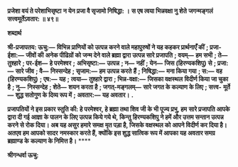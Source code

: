 **प्रजेशा वयं ते परेशाभिसृष्टा** **न येन प्रजा वै सृजामो निषिद्धा: ।** **स एष त्वया भिन्नवक्षा नु शेते** **जगन्मङ्गलं सत्त्वमूर्तेऽवतार: ॥ ४९॥** 

**शब्दार्थ** 

**श्री-प्रजापतय: ऊचु:—** **विभिन्न प्राणियों को उत्पन्न करने वाले महापुरुषों ने यह कहकर प्रार्थनाएँ कीं** **; प्रजा-ईशा:—** **जीवों की** **अनेक पीढिय़ों को जन्म देने वाले ब्रह्मा द्वारा उत्पन्न सारे प्रजापति** **; वयम्—** **हम सभी** **; ते—** **तुश्हारे** **; पर-ईश—** **हे परमेश्वर** **;** **अभिसृष्टा:—** **उत्पन्न** **; न—** **नहीं** **; येन—** **जिस (हिरण्यकशिपु) से** **; प्रजा:—** **सारे जीव** **; वै—** **निस्सन्देह** **; सृजाम:—** **हम उत्पन्न करते** **हैं** **; निषिद्धा:—** **मना किया गया** **; स:—** **वह (हिरण्यकशिपु)** **; एष:—** **यह** **; त्वया—** **तुश्हारे द्वारा** **; भिन्न-वक्षा:—** **जिसका वक्षस्थल** **विदीर्ण किया जा चुका है** **; नु—** **निस्सन्देह** **; शेते—** **शयन करता है** **; जगत्-मङ्गलम्—** **सारे जगत के कल्याण के लिए** **; सत्त्व-** **मूर्ते—** **शुद्ध सतोगुण के दिव्य रूप में** **; अवतार:—** **यह अवतार।** **.** 

**प्रजापतियों ने इस प्रकार स्तुति की: हे परमेश्वर, हे ब्रह्मा तथा शिव जी के भी पूज्य प्रभु, हम** **सारे प्रजापति आपके द्वारा दी गई आज्ञा के पालन के लिए उत्पन्न किये गये थे, किन्तु** **हिरण्यकशिपु ने हमें और उत्तम सन्तान उत्पन्न करने से रोक दिया। अब यह असुर हमारे समक्ष** **मृत पड़ा है, जिसके वक्षस्थल को आपने विदीर्ण कर दिया है। अतएव हम आपको सादर** **नमस्कार करते हैं, क्योंकि इस शुद्ध सात्विक रूप में आपका यह अवतार समग्र ब्रह्माण्ड के** **कल्याण के निमित्त है।** **** 

**श्रीगन्धर्वा ऊचु:** 